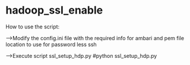 # hadoop_ssl_enable
How to use the script:

-->Modify the config.ini file with the required info for ambari and pem file location to use for password less ssh

-->Execute script ssl_setup_hdp.py
#python ssl_setup_hdp.py
